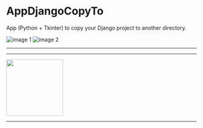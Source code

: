 # AppDjangoCopyTo
App (Python + Tkinter) to copy your Django project to another directory.

![image 1](https://github.com/CleberAP/AppDjangoCopyTo/tree/main/Telas/tela_01.png)
![image 2](https://github.com/CleberAP/AppDjangoCopyTo/tree/main/Telas/tela_02.png)

---

<hr>
<img height='150' src="https://github.com/CleberAP/AppDjangoCopyTo/tree/main/Telas/tela_01.jpg" />
<hr>
